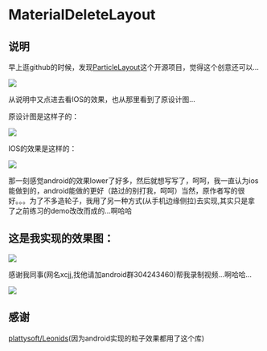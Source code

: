 MaterialDeleteLayout
================================================

说明
-------------------------------------------------
早上逛github的时候，发现[ParticleLayout](https://github.com/ZhaoKaiQiang/ParticleLayout)这个开源项目，觉得这个创意还可以...

![](https://camo.githubusercontent.com/092e00676b8f15550ea758aa2b03f974832e5834/687474703a2f2f69332e74696574756b752e636f6d2f613231363366393065623934663831642e676966)

从说明中又点进去看IOS的效果，也从那里看到了原设计图...

原设计图是这样子的：

![](https://camo.githubusercontent.com/490039a4bea1e9a298d83ae344d124c872620ea6/68747470733a2f2f6431337961637572716a676172612e636c6f756466726f6e742e6e65742f75736572732f3734373835372f73637265656e73686f74732f323234353632362f5f5f5f5f2e6769663f7261773d74727565)

IOS的效果是这样的：

![](https://github.com/MartinRGB/MTMaterialDelete/raw/master/342.gif?raw=true)

那一刻感觉android的效果lower了好多，然后就想写写了，呵呵，我一直认为ios能做到的，android能做的更好（路过的别打我，呵呵）当然，原作者写的很好。。。为了不多造轮子，我用了另一种方式(从手机边缘侧拉)去实现,其实只是拿了之前练习的demo改改而成的...啊哈哈

这是我实现的效果图：
--------------------------------------------

![](http://www.apkbus.com/data/attachment/forum/201509/21/155948g6lorqr6olkkikfk.png)

感谢我同事(网名xcjj,找他请加android群304243460)帮我录制视频...啊哈哈...

![](http://www.apkbus.com/data/attachment/forum/201509/21/153255yl2wq6ghziqywizb.gif)

感谢
---------------------------------------------------------------
[plattysoft/Leonids](https://github.com/plattysoft/Leonids)(因为android实现的粒子效果都用了这个库)
